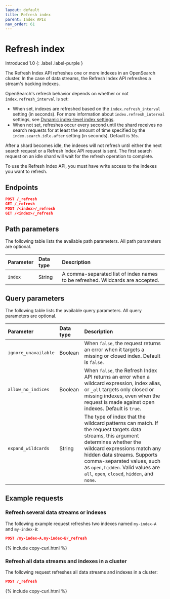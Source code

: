 ```yaml
---
layout: default
title: Refresh index
parent: Index APIs
nav_order: 61
---
```


# Refresh index 
Introduced 1.0
{: .label .label-purple }

The Refresh Index API refreshes one or more indexes in an OpenSearch cluster. In the case of data streams, the Refresh Index API refreshes a stream's backing indexes. 

OpenSearch's refresh behavior depends on whether or not `index.refresh_interval` is set:

- When set, indexes are refreshed based on the `index.refresh_interval` setting (in seconds). For more information about `index.refresh_interval` settings, see [Dynamic index-level index settings]({{site.url}}{{site.baseurl}}/install-and-configure/configuring-opensearch/index-settings/#dynamic-index-level-index-settings).
- When not set, refreshes occur every second until the shard receives no search requests for at least the amount of time specified by the `index.search.idle.after` setting (in seconds). Default is `30s`. 

After a shard becomes idle, the indexes will not refresh until either the next search request or a Refresh Index API request is sent. The first search request on an idle shard will wait for the refresh operation to complete. 

To use the Refresh Index API, you must have write access to the indexes you want to refresh.

## Endpoints

```json
POST /_refresh
GET /_refresh
POST /<index>/_refresh
GET /<index>/_refresh
```

## Path parameters

The following table lists the available path parameters. All path parameters are optional.

| Parameter | Data type | Description |
| :--- | :--- | :--- |
| `index` | String | A comma-separated list of index names to be refreshed. Wildcards are accepted.|

## Query parameters

The following table lists the available query parameters. All query parameters are optional.

| Parameter | Data type | Description |
| :--- | :--- | :--- |
| `ignore_unavailable` | Boolean | When `false`, the request returns an error when it targets a missing or closed index. Default is `false`.
| `allow_no_indices` | Boolean | When `false`, the Refresh Index API returns an error when a wildcard expression, index alias, or `_all` targets only closed or missing indexes, even when the request is made against open indexes. Default is `true`. |
| `expand_wildcards` | String | The type of index that the wildcard patterns can match. If the request targets data streams, this argument determines whether the wildcard expressions match any hidden data streams. Supports comma-separated values, such as `open,hidden`. Valid values are `all`, `open`, `closed`, `hidden`, and `none`.


## Example requests

### Refresh several data streams or indexes

The following example request refreshes two indexes named `my-index-A` and `my-index-B`:


```json
POST /my-index-A,my-index-B/_refresh
```
{% include copy-curl.html %}

### Refresh all data streams and indexes in a cluster

The following request refreshes all data streams and indexes in a cluster:

```json
POST /_refresh
```
{% include copy-curl.html %}

